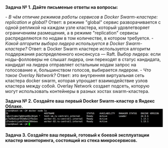 **Задача № 1. Дайте письменые ответы на вопросы:**

*- В чём отличие режимов работы сервисов в Docker Swarm-кластере: replication и global?*
Ответ: в режиме "global" сервис разворачивается с одной репликой на каждом узле кластера, который удовлетворяет ограничениям размещения, а в режиме "replication" сервисы распределяются по нодам в том количестве, в котором требуется. 
*- Какой алгоритм выбора лидера используется в Docker Swarm-кластере?*
Ответ: в Docker Swarm кластере используется алгоритм поддержания распределенного консенсуса — Raft. Выбор лидера: если ноды-фолловеры не слышат лидера, они переходят в статус кандидата, кандидат на лидера отправляет остальным нодам запрос на голосование и, большинством голосов, выбирается лидером.
*- Что такое Overlay Network?*
Ответ: это внутренняя виртуальная сеть кластера docker swarm, которая упрощает взаимодействие узлов кластера между собой. Overlay Network создает подсеть, которую могут использовать контейнеры в разных хостах swarm-кластера.

**Задача № 2. Создайте ваш первый Docker Swarm-кластер в Яндекс Облаке.**
![docker_node_ls](https://github.com/vyacheslav-sadov/devops-netology/blob/WM_branch/docker_node_ls.png)

**Задача 3. Создайте ваш первый, готовый к боевой эксплуатации кластер мониторинга, состоящий из стека микросервисов.**
